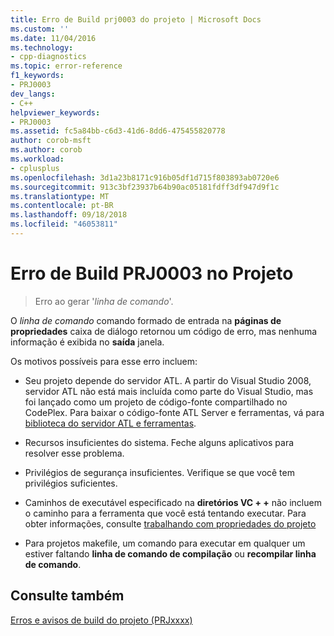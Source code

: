 ```yaml
---
title: Erro de Build prj0003 do projeto | Microsoft Docs
ms.custom: ''
ms.date: 11/04/2016
ms.technology:
- cpp-diagnostics
ms.topic: error-reference
f1_keywords:
- PRJ0003
dev_langs:
- C++
helpviewer_keywords:
- PRJ0003
ms.assetid: fc5a84bb-c6d3-41d6-8dd6-475455820778
author: corob-msft
ms.author: corob
ms.workload:
- cplusplus
ms.openlocfilehash: 3d1a23b8171c916b05df1d715f803893ab0720e6
ms.sourcegitcommit: 913c3bf23937b64b90ac05181fdff3df947d9f1c
ms.translationtype: MT
ms.contentlocale: pt-BR
ms.lasthandoff: 09/18/2018
ms.locfileid: "46053811"
---
```

# <a name="project-build-error-prj0003"></a>Erro de Build PRJ0003 no Projeto

> Erro ao gerar '*linha de comando*'.

O *linha de comando* comando formado de entrada na **páginas de propriedades** caixa de diálogo retornou um código de erro, mas nenhuma informação é exibida no **saída** janela.

Os motivos possíveis para esse erro incluem:

- Seu projeto depende do servidor ATL. A partir do Visual Studio 2008, servidor ATL não está mais incluída como parte do Visual Studio, mas foi lançado como um projeto de código-fonte compartilhado no CodePlex. Para baixar o código-fonte ATL Server e ferramentas, vá para [biblioteca do servidor ATL e ferramentas](http://go.microsoft.com/fwlink/p/?linkid=81979).

- Recursos insuficientes do sistema. Feche alguns aplicativos para resolver esse problema.

- Privilégios de segurança insuficientes. Verifique se que você tem privilégios suficientes.

- Caminhos de executável especificado na **diretórios VC + +** não incluem o caminho para a ferramenta que você está tentando executar. Para obter informações, consulte [trabalhando com propriedades do projeto](../../ide/working-with-project-properties.md)

- Para projetos makefile, um comando para executar em qualquer um estiver faltando **linha de comando de compilação** ou **recompilar linha de comando**.

## <a name="see-also"></a>Consulte também

[Erros e avisos de build do projeto (PRJxxxx)](../../error-messages/tool-errors/project-build-errors-and-warnings-prjxxxx.md)